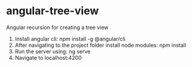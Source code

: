 # angular-tree-view
Angular recursion for creating a tree view
1. Install angular cli: npm install -g @angular/cli
2. After navigating to the project folder install node modules: npm install
3. Run the server using: ng serve
4. Navigate to localhost:4200
